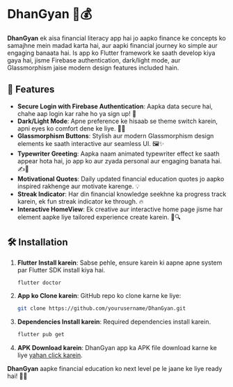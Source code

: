 # **DhanGyan 📱💰**

**DhanGyan** ek aisa financial literacy app hai jo aapko finance ke concepts ko samajhne mein madad karta hai, aur aapki financial journey ko simple aur engaging banaata hai. Is app ko Flutter framework ke saath develop kiya gaya hai, jisme Firebase authentication, dark/light mode, aur Glassmorphism jaise modern design features included hain.

## 🚀 Features

- **Secure Login with Firebase Authentication**: Aapka data secure hai, chahe aap login kar rahe ho ya sign up! 🔐
- **Dark/Light Mode**: Apne preference ke hisaab se theme switch karein, apni eyes ko comfort dene ke liye. 🌙🌞
- **Glassmorphism Buttons**: Stylish aur modern Glassmorphism design elements ke saath interactive aur seamless UI. 🖼️✨
- **Typewriter Greeting**: Aapka naam animated typewriter effect ke saath appear hota hai, jo app ko aur zyada personal aur engaging banata hai. ✍️💬
- **Motivational Quotes**: Daily updated financial education quotes jo aapko inspired rakhenge aur motivate karenge. 💡
- **Streak Indicator**: Har din financial knowledge seekhne ka progress track karein, ek fun streak indicator ke through. 🔥
- **Interactive HomeView**: Ek creative aur interactive home page jisme har element aapke liye tailored experience create karein. 🎨🔍

## 🛠️ Installation

1. **Flutter Install karein**: Sabse pehle, ensure karein ki aapne apne system par Flutter SDK install kiya hai.
   ```bash
   flutter doctor
   ```

2. **App ko Clone karein**: GitHub repo ko clone karne ke liye:
   ```bash
   git clone https://github.com/yourusername/DhanGyan.git
   ```

3. **Dependencies Install karein**: Required dependencies install karein.
   ```bash
   flutter pub get
   ```

4. **APK Download karein**: DhanGyan app ka APK file download karne ke liye [yahan click karein](#).

**DhanGyan** aapke financial education ko next level pe le jaane ke liye ready hai! 🚀🎉
